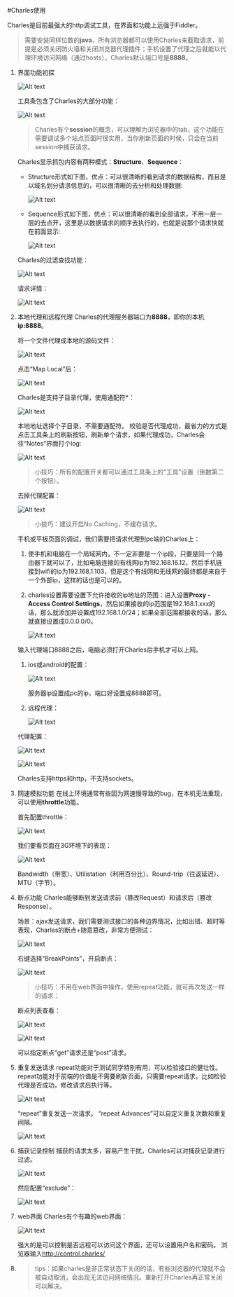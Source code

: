 #Charles使用

Charles是目前最强大的http调试工具，在界面和功能上远强于Fiddler。
>需要安装同样位数的**java**，所有浏览器都可以使用Charles来截取请求，前提是必须关闭防火墙和关闭浏览器代理插件；手机设置了代理之后就能以代理环境访问网络（通过hosts），Charles默认端口号是**8888**。

1. 界面功能初探

	![Alt text](./images/1.png)

	工具条包含了Charles的大部分功能：

	![Alt text](./images/2.png)

	>Charles有个**session**的概念，可以理解为浏览器中的tab，这个功能在需要调试多个站点页面时很实用，当你刷新页面的时候，只会在当前session中捕获请求。
	
	Charles显示抓包内容有两种模式：**Structure**、**Sequence**：
	- Structure形式如下图，优点：可以很清晰的看到请求的数据结构，而且是以域名划分请求信息的，可以很清晰的去分析和处理数据:

		![Alt text](./images/3.png)

	- Sequence形式如下图，优点：可以很清晰的看到全部请求，不用一层一层的去点开，这里是以数据请求的顺序去执行的，也就是说那个请求快就在前面显示:

		![Alt text](./images/4.png)
	
	Charles的过滤查找功能：

	![Alt text](./images/5.png)

	请求详情：

	![Alt text](./images/6.png)

2. 本地代理和远程代理
	Charles的代理服务器端口为**8888**，即你的本机**ip:8888**。
	
	将一个文件代理成本地的源码文件：

	![Alt text](./images/7.png)

	点击“Map Local”后：

	![Alt text](./images/8.png)
	
	Charles是支持子目录代理，使用通配符*：

	![Alt text](./images/9.png)

	本地地址选择个子目录，不需要通配符。
	校验是否代理成功，最省力的方式是点击工具条上的刷新按钮，刷新单个请求，如果代理成功，Charles会往“Notes”界面打个log:

	![Alt text](./images/10.png)

	>小技巧：所有的配置开关都可以通过工具条上的“工具”设置（倒数第二个按钮）。
	
	去掉代理配置：

	![Alt text](./images/11.png)

	>小技巧：建议开启No Caching，不缓存请求。
	
	手机或平板页面的调试，我们需要把请求代理到pc端的Charles上：
	1. 使手机和电脑在一个局域网内，不一定非要是一个ip段，只要是同一个路由器下就可以了，比如电脑连接的有线网ip为192.168.16.12，然后手机链接到wifi的ip为192.168.1.103，但是这个有线网和无线网的最终都是来自于一个外部ip，这样的话也是可以的。
	2. charles设置需要设置下允许接收的ip地址的范围：进入设置**Proxy - Access Control Settings**，然后如果接收的ip范围是192.168.1.xxx的话，那么就添加并设置成192.168.1.0/24；如果全部范围都接收的话，那么就直接设置成0.0.0.0/0。

		![Alt text](./images/12.png)
	
	输入代理端口8888之后，电脑必须打开Charles后手机才可以上网。

	1. ios或android的配置：

		![Alt text](./images/13.png)

		服务器ip设置成pc的ip，端口好设置成8888即可。
	
	2. 远程代理：

		![Alt text](./images/14.png)

	代理配置：

    ![Alt text](./images/15.png)

	![Alt text](./images/16.png)

	Charles支持https和http，不支持sockets。
	
3. 网速模拟功能
	在线上环境通常有些因为网速慢导致的bug，在本机无法重现，可以使用**throttle**功能。

	首先配置throttle：

	![Alt text](./images/17.png)

	我们要看页面在3G环境下的表现：

	![Alt text](./images/18.png)

	Bandwidth（带宽）、Utilistation（利用百分比）、Round-trip（往返延迟）、MTU（字节）。

4. 断点功能
	Charles能够断到发送请求前（篡改Request）和请求后（篡改Response）。

	场景：ajax发送请求，我们需要测试接口的各种边界情况，比如出错、超时等表现，Charles的断点+随意篡改，非常方便测试：

	![Alt text](./images/19.png)

	右键选择“BreakPoints”，开启断点：

	![Alt text](./images/20.png)

	>小技巧：不用在web界面中操作，使用repeat功能，就可再次发送一样的请求：

	断点列表查看：

	![Alt text](./images/21.png)

	![Alt text](./images/22.png)

	可以指定断点“get”请求还是“post”请求。 

5. 重复发送请求 
	repeat功能对于测试同学特别有用，可以检验接口的健壮性。 
	repeat功能对于前端的价值是不需要刷新页面，只需要repeat请求，比如检验代理是否成功，修改请求后执行等。

	![Alt text](./images/23.png)

	“repeat”重复发送一次请求。 
	“repeat Advances”可以自定义重复次数和重复间隔。

	![Alt text](./images/24.png)

6. 捕获记录控制 
	捕获的请求太多，容易产生干扰，Charles可以对捕获记录进行过滤。

	![Alt text](./images/25.png)

	然后配置“exclude”：

	![Alt text](./images/26.png)

7. web界面 
    Charles有个有趣的web界面：

	![Alt text](./images/27.png)
	
	强大的是可以控制是否远程可以访问这个界面，还可以设置用户名和密码。
	浏览器输入<http://control.charles/>
	
8. 
	>tips：如果charles是非正常状态下关闭的话，有些浏览器的代理就不会被自动取消，会出现无法访问网络情况。重新打开Charles再正常关闭可以解决。
